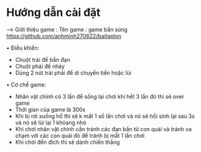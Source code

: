 # Hướng dẫn cài đặt
-->	Giới thiệu game :
Tên game : game bắn súng
https://github.com/anhminh270622/baitaplon

•	Điều khiển: 
-	Chuột trái để bắn đạn
-	Chuột phải để nhảy
-	Dùng 2 nút trái phải để di chuyển tiến hoặc lùi

•	Cơ chế game:
-	Nhân vật chính có 3 lần để sống lại chơi khi hết 3 lần đó thì sẽ over game
-	Thời gian của game là 300s
-	Khi bị rơi xuống hố thì sẽ k mất 1 số lần chơi và nó sẽ hồi sinh lại sau 3s và nó sẽ lùi lại 1 khỏang nhỏ
-	Khi chơi nhân vật chính cần tránh các đạn bắn từ con quái và tránh va chạm  với các con quái đó để tránh bị mất 1 lần chơi
-	Khi chơi đến đích thì sẽ dành chiến thắng
